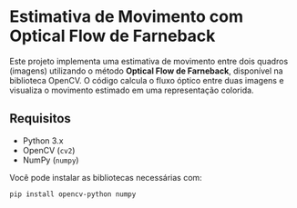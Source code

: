 # Estimativa de Movimento com Optical Flow de Farneback

Este projeto implementa uma estimativa de movimento entre dois quadros (imagens) utilizando o método **Optical Flow de Farneback**, disponível na biblioteca OpenCV. O código calcula o fluxo óptico entre duas imagens e visualiza o movimento estimado em uma representação colorida.

## Requisitos

- Python 3.x
- OpenCV (`cv2`)
- NumPy (`numpy`)

Você pode instalar as bibliotecas necessárias com:

```bash
pip install opencv-python numpy